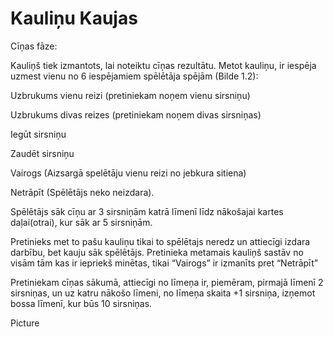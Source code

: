 # Kauliņu Kaujas
Cīņas fāze: 

Kauliņš tiek izmantots, lai noteiktu cīņas rezultātu. Metot kauliņu, ir iespēja uzmest vienu no 6 iespējamiem spēlētāja spējām (Bilde 1.2): 	 

Uzbrukums vienu reizi (pretiniekam noņem vienu sirsniņu) 

Uzbrukums divas reizes (pretiniekam noņem divas sirsniņas) 

Iegūt sirsniņu 

Zaudēt sirsniņu 

Vairogs (Aizsargā spelētāju vienu reizi no jebkura sitiena) 

Netrāpīt (Spēlētājs neko neizdara). 

Spēlētājs sāk cīņu ar 3 sirsniņām katrā līmenī līdz nākošajai kartes daļai(otrai), kur sāk ar 5 sirsniņām. 

 

 

Pretinieks met to pašu kauliņu tikai to spēlētajs neredz un attiecīgi izdara darbību, bet kauju sāk spēlētājs. Pretinieka metamais kauliņš sastāv no visām tām kas ir iepriekš minētas, tikai “Vairogs” ir izmanīts pret “Netrāpīt” 

Pretiniekam cīņas sākumā, attiecīgi no līmeņa ir, piemēram, pirmajā līmenī 2 sirsniņas, un uz katru nākošo līmeni, no līmeņa skaita +1 sirsniņa, izņemot bossa līmenī, kur būs 10 sirsniņas. 

Picture
